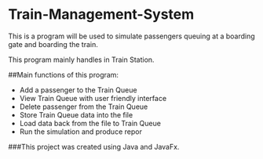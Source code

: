 # Train-Management-System

This is a program will be used to simulate passengers queuing at a boarding gate and 
boarding the train. 

This program mainly handles in Train Station.

##Main functions of this program: 

- Add a passenger to the Train Queue 
- View Train Queue with user friendly interface
- Delete passenger from the Train Queue 
- Store Train Queue data into the file
- Load data back from the file to Train Queue
- Run the simulation and produce repor

###This project was created using Java and JavaFx.
